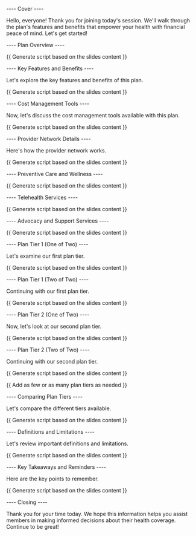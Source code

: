 ---- Cover ----

Hello, everyone! Thank you for joining today's session. We'll walk through the plan's features and benefits that empower your health with financial peace of mind. Let's get started!

---- Plan Overview ----

{{ Generate script based on the slides content }}

---- Key Features and Benefits ----

Let's explore the key features and benefits of this plan.

{{ Generate script based on the slides content }}

---- Cost Management Tools ----

Now, let's discuss the cost management tools available with this plan.

{{ Generate script based on the slides content }}

---- Provider Network Details ----

Here's how the provider network works.

{{ Generate script based on the slides content }}

---- Preventive Care and Wellness ----

{{ Generate script based on the slides content }}

---- Telehealth Services ----

{{ Generate script based on the slides content }}

---- Advocacy and Support Services ----

{{ Generate script based on the slides content }}

---- Plan Tier 1 (One of Two) ----

Let's examine our first plan tier.

{{ Generate script based on the slides content }}

---- Plan Tier 1 (Two of Two) ----

Continuing with our first plan tier.

{{ Generate script based on the slides content }}

---- Plan Tier 2 (One of Two) ----

Now, let's look at our second plan tier.

{{ Generate script based on the slides content }}

---- Plan Tier 2 (Two of Two) ----

Continuing with our second plan tier.

{{ Generate script based on the slides content }}

{{ Add as few or as many plan tiers as needed }}

---- Comparing Plan Tiers ----

Let's compare the different tiers available.

{{ Generate script based on the slides content }}

---- Definitions and Limitations ----

Let's review important definitions and limitations.

{{ Generate script based on the slides content }}

---- Key Takeaways and Reminders ----

Here are the key points to remember.

{{ Generate script based on the slides content }}

---- Closing ----

Thank you for your time today. We hope this information helps you assist members in making informed decisions about their health coverage. Continue to be great!